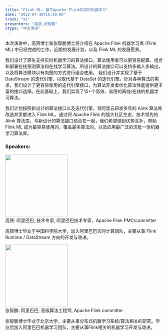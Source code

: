 ```yaml
---
title: "Flink ML: 基于Apache Flink的实时机器学习"
date: "2022-07-30T15:20:00"
track: "ai"
presenters: "高赟,张智鹏"
stype: "中文演讲"
---
```

本次演讲中，高赟博士和张智鹏博士将介绍在 Apache Flink 机器学习库 (Flink ML) 中已经完成的工作，近期的发展计划，以及 Flink ML 的发展愿景。

我们设计了原生支持实时机器学习的算法接口，算法使用者可以更容易配置，组合和部署在线预测算法和在线学习算法。所设计的算法接口可以支持多输入多输出，以及将算法模块以有向图的方式进行组合使用。 我们设计并实现了基于 DataStream 的迭代引擎，以取代基于 DataSet 的迭代引擎。针对各种算法的需求，我们设计了更容易使用的迭代引擎接口，为算法开发者优化算法性能提供更丰富的接口选择。在此基础上，我们实现了15+个高效、易用的离线/在线的机器学习算法。

我们计划按照新设计的算法接口以及迭代引擎，将阿里云研发多年的 Alink 算法库改造并贡献进入 Flink ML。通过将 Apache Flink 的强大社区生态，技术领先的 Alink 算法库，与新设计的算法接口结合在一起，我们希望做到优势互补，帮助 Flink ML 成为最容易使用的，覆盖最多算法的，以及应用最广泛的流批一体机器学习算法库。
 ### Speakers: 
 <img src="images/speaker/1145.png" width="200" /><br>高赟: 阿里巴巴, 技术专家, 阿里巴巴技术专家，Apache Flink PMC/committer

高赟博士毕业于中国科学院大学，加入阿里巴巴实时计算团队，主要从事 Flink Runtime / DataStream 方向的开发与改进。

 <img src="images/speaker/1145_2.png" width="200" /><br>张智鹏: 阿里巴巴, 高级算法工程师, Apache Flink committer.

张智鹏博士毕业于北京大学，主要从事分布式机器学习系统/算法相关的研究。毕业后加入阿里巴巴机器学习团队，主要从事Flink相关的机器学习开发与改进。

 